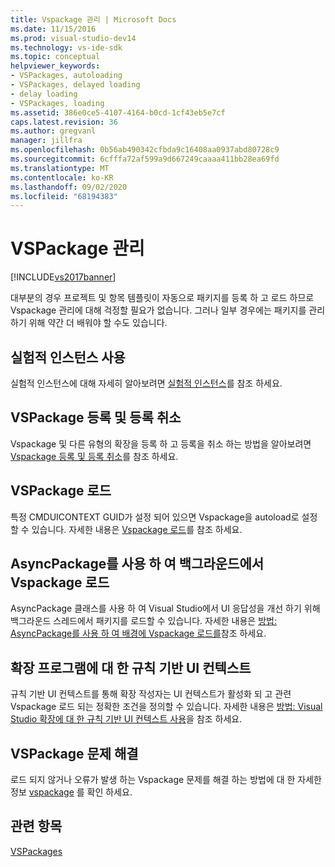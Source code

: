 ```yaml
---
title: Vspackage 관리 | Microsoft Docs
ms.date: 11/15/2016
ms.prod: visual-studio-dev14
ms.technology: vs-ide-sdk
ms.topic: conceptual
helpviewer_keywords:
- VSPackages, autoloading
- VSPackages, delayed loading
- delay loading
- VSPackages, loading
ms.assetid: 386e0ce5-4107-4164-b0cd-1cf43eb5e7cf
caps.latest.revision: 36
ms.author: gregvanl
manager: jillfra
ms.openlocfilehash: 0b56ab490342cfbda9c16408aa0937abd80728c9
ms.sourcegitcommit: 6cfffa72af599a9d667249caaaa411bb28ea69fd
ms.translationtype: MT
ms.contentlocale: ko-KR
ms.lasthandoff: 09/02/2020
ms.locfileid: "68194383"
---
```

# <a name="managing-vspackages"></a>VSPackage 관리
[!INCLUDE[vs2017banner](../includes/vs2017banner.md)]

대부분의 경우 프로젝트 및 항목 템플릿이 자동으로 패키지를 등록 하 고 로드 하므로 Vspackage 관리에 대해 걱정할 필요가 없습니다. 그러나 일부 경우에는 패키지를 관리 하기 위해 약간 더 배워야 할 수도 있습니다.  
  
## <a name="using-the-experimental-instance"></a>실험적 인스턴스 사용  
 실험적 인스턴스에 대해 자세히 알아보려면 [실험적 인스턴스](../extensibility/the-experimental-instance.md)를 참조 하세요.  
  
## <a name="registering-and-unregistering-vspackages"></a>VSPackage 등록 및 등록 취소  
 Vspackage 및 다른 유형의 확장을 등록 하 고 등록을 취소 하는 방법을 알아보려면 [Vspackage 등록 및 등록 취소](../extensibility/registering-and-unregistering-vspackages.md)를 참조 하세요.  
  
## <a name="loading-a-vspackage"></a>VSPackage 로드  
 특정 CMDUICONTEXT GUID가 설정 되어 있으면 Vspackage을 autoload로 설정할 수 있습니다. 자세한 내용은 [Vspackage 로드](../extensibility/loading-vspackages.md)를 참조 하세요.  
  
## <a name="using-asyncpackage-to-load-vspackages-in-the-background"></a>AsyncPackage를 사용 하 여 백그라운드에서 Vspackage 로드  
 AsyncPackage 클래스를 사용 하 여 Visual Studio에서 UI 응답성을 개선 하기 위해 백그라운드 스레드에서 패키지를 로드할 수 있습니다. 자세한 내용은 [방법: AsyncPackage를 사용 하 여 배경에 Vspackage 로드를](../extensibility/how-to-use-asyncpackage-to-load-vspackages-in-the-background.md)참조 하세요.  
  
## <a name="rule-based-ui-context-for-extensions"></a>확장 프로그램에 대 한 규칙 기반 UI 컨텍스트  
 규칙 기반 UI 컨텍스트를 통해 확장 작성자는 UI 컨텍스트가 활성화 되 고 관련 Vspackage 로드 되는 정확한 조건을 정의할 수 있습니다. 자세한 내용은 [방법: Visual Studio 확장에 대 한 규칙 기반 UI 컨텍스트 사용](../extensibility/how-to-use-rule-based-ui-context-for-visual-studio-extensions.md)을 참조 하세요.  
  
## <a name="troubleshooting-vspackages"></a>VSPackage 문제 해결  
 로드 되지 않거나 오류가 발생 하는 Vspackage 문제를 해결 하는 방법에 대 한 자세한 정보 [vspackage](../extensibility/troubleshooting-vspackages.md) 를 확인 하세요.  
  
## <a name="see-also"></a>관련 항목  
 [VSPackages](../extensibility/internals/vspackages.md)
